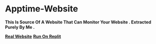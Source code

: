 # Apptime-Website
<b>This Is Source Of A Website That Can Monitor Your Website .
Extracted Purely By Me .</b>

<b>[Real Website](https://apptime.eu.org/)</b>
<b>[Run On Replit](https://github.com/GripZViSx/Apptime-Website)</b>

